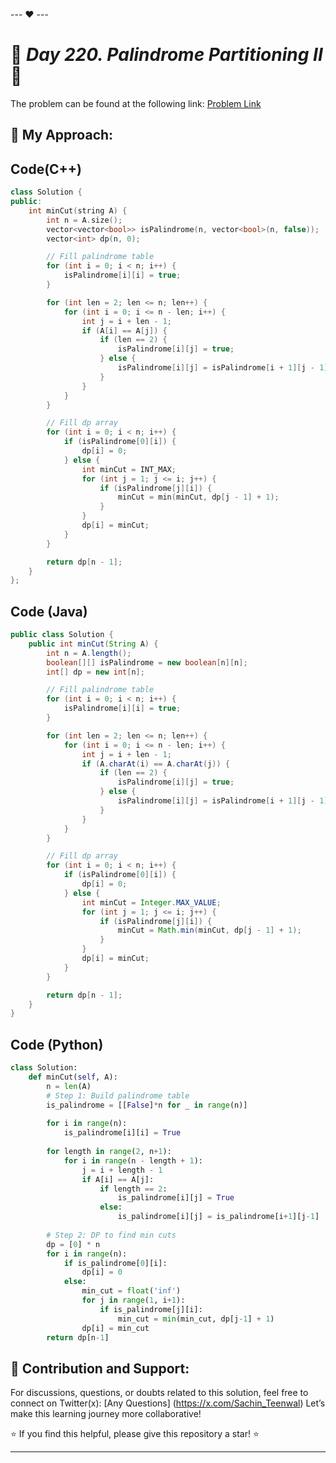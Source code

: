 --- ❤️ ---

# 🚀 _Day 220. Palindrome Partitioning II_ 🧠


The problem can be found at the following link: [Problem Link](https://www.interviewbit.com/problems/palindrome-partitioning-ii/)

## 🎯 **My Approach:**


## Code(C++)
```cpp
class Solution {
public:
    int minCut(string A) {
        int n = A.size();
        vector<vector<bool>> isPalindrome(n, vector<bool>(n, false));
        vector<int> dp(n, 0);

        // Fill palindrome table
        for (int i = 0; i < n; i++) {
            isPalindrome[i][i] = true;
        }

        for (int len = 2; len <= n; len++) {
            for (int i = 0; i <= n - len; i++) {
                int j = i + len - 1;
                if (A[i] == A[j]) {
                    if (len == 2) {
                        isPalindrome[i][j] = true;
                    } else {
                        isPalindrome[i][j] = isPalindrome[i + 1][j - 1];
                    }
                }
            }
        }

        // Fill dp array
        for (int i = 0; i < n; i++) {
            if (isPalindrome[0][i]) {
                dp[i] = 0;
            } else {
                int minCut = INT_MAX;
                for (int j = 1; j <= i; j++) {
                    if (isPalindrome[j][i]) {
                        minCut = min(minCut, dp[j - 1] + 1);
                    }
                }
                dp[i] = minCut;
            }
        }

        return dp[n - 1];
    }
};

```

## Code (Java)

```java
public class Solution {
    public int minCut(String A) {
        int n = A.length();
        boolean[][] isPalindrome = new boolean[n][n];
        int[] dp = new int[n];

        // Fill palindrome table
        for (int i = 0; i < n; i++) {
            isPalindrome[i][i] = true;
        }

        for (int len = 2; len <= n; len++) {
            for (int i = 0; i <= n - len; i++) {
                int j = i + len - 1;
                if (A.charAt(i) == A.charAt(j)) {
                    if (len == 2) {
                        isPalindrome[i][j] = true;
                    } else {
                        isPalindrome[i][j] = isPalindrome[i + 1][j - 1];
                    }
                }
            }
        }

        // Fill dp array
        for (int i = 0; i < n; i++) {
            if (isPalindrome[0][i]) {
                dp[i] = 0;
            } else {
                int minCut = Integer.MAX_VALUE;
                for (int j = 1; j <= i; j++) {
                    if (isPalindrome[j][i]) {
                        minCut = Math.min(minCut, dp[j - 1] + 1);
                    }
                }
                dp[i] = minCut;
            }
        }

        return dp[n - 1];
    }
}

```

## Code (Python)

```python
class Solution:
    def minCut(self, A):
        n = len(A)
        # Step 1: Build palindrome table
        is_palindrome = [[False]*n for _ in range(n)]
        
        for i in range(n):
            is_palindrome[i][i] = True
            
        for length in range(2, n+1):
            for i in range(n - length + 1):
                j = i + length - 1
                if A[i] == A[j]:
                    if length == 2:
                        is_palindrome[i][j] = True
                    else:
                        is_palindrome[i][j] = is_palindrome[i+1][j-1]
        
        # Step 2: DP to find min cuts
        dp = [0] * n
        for i in range(n):
            if is_palindrome[0][i]:
                dp[i] = 0
            else:
                min_cut = float('inf')
                for j in range(1, i+1):
                    if is_palindrome[j][i]:
                        min_cut = min(min_cut, dp[j-1] + 1)
                dp[i] = min_cut
        return dp[n-1]

```



## 🎯 **Contribution and Support:**

For discussions, questions, or doubts related to this solution, feel free to connect on Twitter(x): [Any Questions] (https://x.com/Sachin_Teenwal) Let’s make this learning journey more collaborative!

⭐ If you find this helpful, please give this repository a star! ⭐

---

